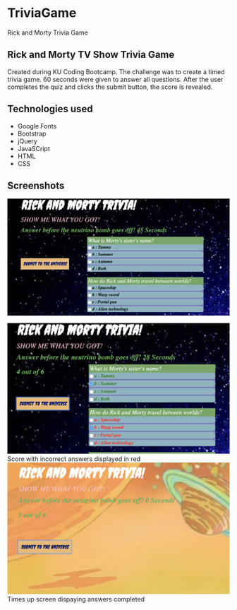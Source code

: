 # TriviaGame
Rick and Morty Trivia Game


## Rick and Morty TV Show Trivia Game

Created during KU Coding Bootcamp. The challenge was to create a timed trivia game. 60 seconds were given to answer all questions. After the user completes the quiz and clicks the submit button, the score is revealed. 

## Technologies used
- Google Fonts
- Bootstrap
- jQuery
- JavaSCript
- HTML
- CSS

## Screenshots

![Questions](assets/images/RickMortyquestions.png)

![Score](assets/images/score.png)
Score with incorrect answers displayed in red
![Times-Up](assets/images/timesup.png)
Times up screen dispaying answers completed